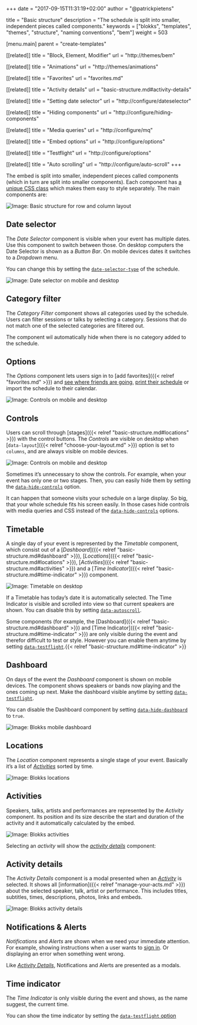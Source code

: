 +++
date            = "2017-09-15T11:31:19+02:00"
author          = "@patrickpietens"

title           = "Basic structure"
description     = "The schedule is split into smaller, independent pieces called components."
keywords        = ["blokks", "templates", "themes", "structure", "naming conventions", "bem"]
weight          = 503

[menu.main]
parent          = "create-templates"

[[related]]
title = "Block, Element, Modifier"
url = "http://themes/bem"

[[related]]
title = "Animations"
url = "http://themes/animations"

[[related]]
title = "Favorites"
url = "favorites.md"

[[related]]
title = "Activity details"
url = "basic-structure.md#activity-details"

[[related]]
title = "Setting date selector"
url = "http://configure/dateselector"

[[related]]
title = "Hiding components"
url = "http://configure/hiding-components"

[[related]]
title = "Media queries"
url = "http://configure/mq"

[[related]]
title = "Embed options"
url = "http://configure/options"

[[related]]
title = "Testflight"
url = "http://configure/options"

[[related]]
title = "Auto scrolling"
url = "http://configure/auto-scroll"
+++

The embed is split into smaller, independent pieces called components (which in turn are split into smaller components). Each component has [a unique CSS class](http://) which makes them easy to style separately. The main components are:

![Image: Basic structure for row and column layout](https//blokks.co/docs/structure-desktop.gif)

## Date selector
The *Date Selector* component is visible when your event has multiple dates. Use this component to switch between those. On desktop computers the Date Selector is shown as a *Button Bar*. On mobile devices dates it switches to a *Dropdown* menu. 

<span class='note'>You can change this by setting the [`date-selector-type`](http://configure/options) of the schedule.</span>

![Image: Date selector on mobile and desktop](http://blokks.co/docs/images/dateselector.png)

## Category filter
The *Category Filter* component shows all categories used by the schedule. Users can filter sessions or talks by selecting a category. Sessions that do not match one of the selected categories are filtered out.

<span class='note'>The component wil automatically hide when there is no category added to the schedule.</span>

## Options
The *Options* component lets users sign in to [add favorites]({{< relref "favorites.md" >}}) and [see where friends are going](http://friends), [print their schedule](http://configure/print) or import the schedule to their calendar.

![Image: Controls on mobile and desktop](http://blokks.co/docs/images/controls)

## Controls
Users can scroll through [stages]({{< relref "basic-structure.md#locations" >}}) with the control buttons. The *Controls* are visible on desktop when [`data-layout`]({{< relref "choose-your-layout.md" >}}) option is set to `columns`, and are always visible on mobile devices.

![Image: Controls on mobile and desktop](handheldttp://blokks.co/docs/images/controls)

<span class='note'>Sometimes it’s unnecessary to show the controls. For example, when your event has only one or two stages. Then, you can easily  hide them by setting the [`data-hide-controls`](http://configure/hidding-elements) option.</span>

<span class='note'>It can happen that someone visits your schedule on a large display. So big, that your whole schedule fits his screen easily. In those cases hide controls with media queries and CSS instead of the [`data-hide-controls`](http://configure/hidding-elements) options.</span>

## Timetable
A single day of your event is represented by the *Timetable* component, which consist out of a [*Dashboard*]({{< relref "basic-structure.md#dashboard" >}}), [*Locations*]({{< relref "basic-structure.md#locations" >}}), [*Activities*]({{< relref "basic-structure.md#activities" >}}) and a [*Time Indicator*]({{< relref "basic-structure.md#time-indicator" >}}) component.

![Image: Timetable on desktop](https://blokks.co/docs/images/dashboard.png)

If a Timetable has today’s date it is automatically selected. The Time Indicator is visible and scrolled into view so that current speakers are shown. You can disable this by setting [`data-autoscroll`](http://configure/options).

<span class='note'>Some components (for example, the [Dashboard]({{< relref "basic-structure.md#dashboard" >}}) and [Time Indicator]({{< relref "basic-structure.md#time-indicator" >}}) are only visible during the event and therefor difficult to test or style. However you can enable them anytime by setting [`data-testflight`](http://configure/options).{{< relref "basic-structure.md#time-indicator" >}}</span>

## Dashboard
On days of the event the *Dashboard* component is shown on mobile devices. The component shows speakers or bands now playing and the ones coming up next. Make the dashboard visible anytime by setting [`data-testflight`](http://configure/options#testflight).

<span class='note'>You can disable the Dashboard component by setting [`data-hide-dashboard`](http://configure/hide-elements) to `true`.</span>

![Image: Blokks mobile dashboard](https://blokks.co/docs/images/dashboard.png)

## Locations
The *Location* component represents a single stage of your event. Basically it’s a list of [*Activities*](http://themes/activity) sorted by time.

![Image: Blokks locations](https://blokks.co/docs/images/dashboard.png)

## Activities
Speakers, talks, artists and performances are represented by the *Activity* component. Its position and its size describe the start and duration of the activity and it automatically calculated by the embed.

![Image: Blokks activities](https://blokks.co/docs/images/dashboard.png)

Selecting an *activity* will show the [*activity details*](http://themes/activitydetails) component:

## Activity details
The *Activity Details* component is a modal presented when an [*Activity*](http://themes/activity) is selected.  It shows all [information]({{< relref "manage-your-acts.md" >}}) about the selected speaker, talk, artist or performance. This includes titles, subtitles, times, descriptions, photos, links and embeds.

![Image: Blokks activity details](https://blokks.co/docs/images/details.png)

## Notifications & Alerts
*Notifications* and *Alerts* are shown when we need your immediate attention. For example, showing instructions when a user wants to [sign in](http://embed/favorites). Or displaying an error when something went wrong.

Like [*Activity Details*](http://themes/structure#activity-details), Notifications and Alerts are presented as a modals.

## Time indicator
The *Time Indicator* is only visible during the event and shows, as the name suggest, the current time. 

<span class='note'>You can show the time indicator by setting the [`data-testflight` option](http://configure/options#testflight)</span>